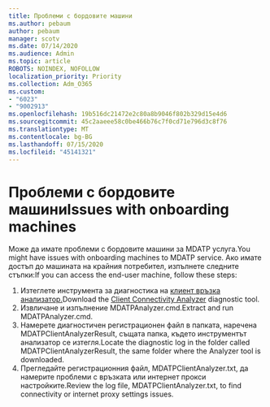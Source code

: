 ```yaml
---
title: Проблеми с бордовите машини
ms.author: pebaum
author: pebaum
manager: scotv
ms.date: 07/14/2020
ms.audience: Admin
ms.topic: article
ROBOTS: NOINDEX, NOFOLLOW
localization_priority: Priority
ms.collection: Adm_O365
ms.custom:
- "6023"
- "9002913"
ms.openlocfilehash: 19b516dc21472e2c80a8b9046f802b329d15e4d6
ms.sourcegitcommit: 45c2aaeee58c0be466b76c7f0cd71e796d3c8f76
ms.translationtype: MT
ms.contentlocale: bg-BG
ms.lasthandoff: 07/15/2020
ms.locfileid: "45141321"
---
```

# <a name="issues-with-onboarding-machines"></a><span data-ttu-id="1a5f9-102">Проблеми с бордовите машини</span><span class="sxs-lookup"><span data-stu-id="1a5f9-102">Issues with onboarding machines</span></span>

<span data-ttu-id="1a5f9-103">Може да имате проблеми с бордовите машини за MDATP услуга.</span><span class="sxs-lookup"><span data-stu-id="1a5f9-103">You might have issues with onboarding machines to MDATP service.</span></span> <span data-ttu-id="1a5f9-104">Ако имате достъп до машината на крайния потребител, изпълнете следните стъпки:</span><span class="sxs-lookup"><span data-stu-id="1a5f9-104">If you can access the end-user machine, follow these steps:</span></span>

1. <span data-ttu-id="1a5f9-105">Изтеглете инструмента за диагностика на [клиент връзка анализатор.](https://aka.ms/mdatpanalyzer)</span><span class="sxs-lookup"><span data-stu-id="1a5f9-105">Download the [Client Connectivity Analyzer](https://aka.ms/mdatpanalyzer) diagnostic tool.</span></span>
2. <span data-ttu-id="1a5f9-106">Извличане и изпълнение MDATPAnalyzer.cmd.</span><span class="sxs-lookup"><span data-stu-id="1a5f9-106">Extract and run MDATPAnalyzer.cmd.</span></span>
3. <span data-ttu-id="1a5f9-107">Намерете диагностичен регистрационен файл в папката, наречена MDATPClientAnalyzerResult, същата папка, където инструментът анализатор се изтегля.</span><span class="sxs-lookup"><span data-stu-id="1a5f9-107">Locate the diagnostic log in the folder called MDATPClientAnalyzerResult, the same folder where the Analyzer tool is downloaded.</span></span>
4. <span data-ttu-id="1a5f9-108">Прегледайте регистрационния файл, MDATPClientAnalyzer.txt, да намерите проблеми с връзката или интернет прокси настройките.</span><span class="sxs-lookup"><span data-stu-id="1a5f9-108">Review the log file, MDATPClientAnalyzer.txt, to find connectivity or internet proxy settings issues.</span></span>